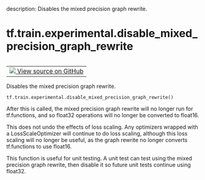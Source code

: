 description: Disables the mixed precision graph rewrite.

<div itemscope itemtype="http://developers.google.com/ReferenceObject">
<meta itemprop="name" content="tf.train.experimental.disable_mixed_precision_graph_rewrite" />
<meta itemprop="path" content="Stable" />
</div>

# tf.train.experimental.disable_mixed_precision_graph_rewrite

<!-- Insert buttons and diff -->

<table class="tfo-notebook-buttons tfo-api nocontent" align="left">
<td>
  <a target="_blank" href="https://github.com/tensorflow/tensorflow/blob/r2.2/tensorflow/python/training/experimental/mixed_precision.py#L365-L386">
    <img src="https://www.tensorflow.org/images/GitHub-Mark-32px.png" />
    View source on GitHub
  </a>
</td>
</table>



Disables the mixed precision graph rewrite.

<pre class="devsite-click-to-copy prettyprint lang-py tfo-signature-link">
<code>tf.train.experimental.disable_mixed_precision_graph_rewrite()
</code></pre>



<!-- Placeholder for "Used in" -->

After this is called, the mixed precision graph rewrite will no longer run for
tf.functions, and so float32 operations will no longer be converted to
float16.

This does not undo the effects of loss scaling. Any optimizers wrapped with a
LossScaleOptimizer will continue to do loss scaling, although this loss
scaling will no longer be useful, as the graph rewrite no longer converts
tf.functions to use float16.

This function is useful for unit testing. A unit test can test using the mixed
precision graph rewrite, then disable it so future unit tests continue using
float32.